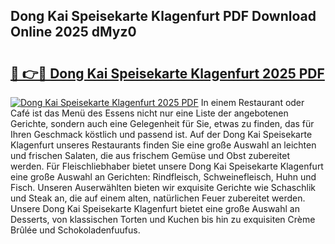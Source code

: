 ## Dong Kai Speisekarte Klagenfurt PDF Download Online 2025 dMyz0

# <h2><a href="http://gcbttv.nevu.top/?p=Dong+Kai+Speisekarte+Klagenfurt">🔗 👉🔴 Dong Kai Speisekarte Klagenfurt 2025 PDF</a></h2>

[![Dong Kai Speisekarte Klagenfurt 2025 PDF](https://i.imgur.com/dBaPXMq.png)](http://gcbttv.nevu.top/?p=Dong+Kai+Speisekarte+Klagenfurt)
In einem Restaurant oder Café ist das Menü des Essens nicht nur eine Liste der angebotenen Gerichte, sondern auch eine Gelegenheit für Sie, etwas zu finden, das für Ihren Geschmack köstlich und passend ist. Auf der Dong Kai Speisekarte Klagenfurt unseres Restaurants finden Sie eine große Auswahl an leichten und frischen Salaten, die aus frischem Gemüse und Obst zubereitet werden. Für Fleischliebhaber bietet unsere Dong Kai Speisekarte Klagenfurt eine große Auswahl an Gerichten: Rindfleisch, Schweinefleisch, Huhn und Fisch. Unseren Auserwählten bieten wir exquisite Gerichte wie Schaschlik und Steak an, die auf einem alten, natürlichen Feuer zubereitet werden. Unsere Dong Kai Speisekarte Klagenfurt bietet eine große Auswahl an Desserts, von klassischen Torten und Kuchen bis hin zu exquisiten Crème Brûlée und Schokoladenfuufus.
